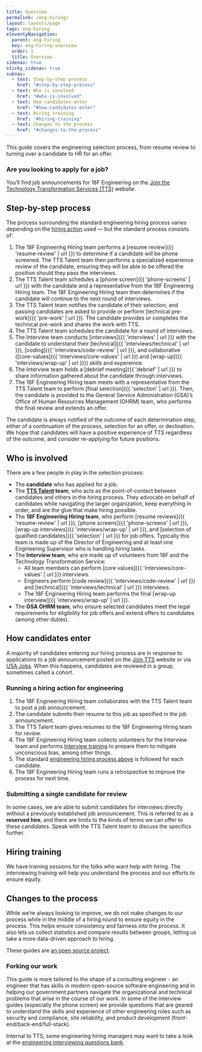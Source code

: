 ```yaml
---
title: Overview
permalink: /eng-hiring/
layout: layouts/page
tags: eng-hiring
eleventyNavigation: 
  parent: eng-hiring
  key: eng-hiring-overview
  order: 1
  title: Overview
sidenav: true
sticky_sidenav: true
subnav:
  - text: Step-by-step process
    href: "#step-by-step-process"
  - text: Who is involved
    href: "#who-is-involved"
  - text: How candidates enter
    href: "#how-candidates-enter"
  - text: Hiring training
    href: "#hiring-training"
  - text: Changes to the process
    href: "#changes-to-the-process"
---
```


This guide covers the engineering selection process, from resume review to turning over a candidate to HR for an offer.

<div class="usa-alert usa-alert--info">
  <div class="usa-alert__body">
    <h3 class="usa-alert__heading">Are you looking to apply for a job?</h3>
    <p class="usa-alert__text">
      You’ll find job announcements for 18F Engineering on the <a href="https://join.tts.gsa.gov/">Join the Technology Transformation Services (TTS)</a> website.
    </p>
  </div>
</div>

## Step-by-step process

The process surrounding the standard engineering hiring process varies depending on the [hiring action](https://handbook.tts.gsa.gov/hiring/) used — but the standard process consists of:

1. The 18F Engineering Hiring team performs a [resume review]({{ 'resume-review' | url }}) to determine if a candidate will be phone screened. The TTS Talent team then performs a specialized experience review of the candidate, ensuring they will be able to be offered the position should they pass the interviews.
1. The TTS Talent team schedules a [phone screen]({{ 'phone-screens' | url }}) with the candidate and a representative from the 18F Engineering Hiring team. The 18F Engineering Hiring team then determines if the candidate will continue to the next round of interviews.
1. The TTS Talent team notifies the candidate of their selection, and passing candidates are asked to provide or perform [technical pre-work]({{ 'pre-work' | url }}). The candidate provides or completes the technical pre-work and shares the work with TTS.
1. The TTS Talent team schedules the candidate for a round of interviews.
2. The Interview team conducts [interviews]({{ 'interviews' | url }}) with the candidate to understand their [technical]({{ 'interviews/technical' | url }}), [coding]({{ 'interviews/code-review' | url }}), and collaborative ([core-values]({{ 'interviews/core-values' | url }}) and [wrap-up]({{ 'interviews/wrap-up' | url }})) skills and expereince.
3. The Interview team holds a [debrief meeting]({{ 'debrief' | url }}) to share information gathered about the candidate through interviews.
4. The 18F Engineering Hiring team meets with a representative from the TTS Talent team to perform [final selection]({{ 'selection' | url }}). Then, the candidate is provided to the General Service Administration (GSA)’s Office of Human Resources Management (OHRM) team, who performs the final review and extends an offer.

The candidate is always notified of the outcome of each determination step, either of a continuation of the process, selection for an offer, or declination. We hope that candidates will have a positive experience of TTS regardless of the outcome, and consider re-applying for future positions.

## Who is involved

There are a few people in play in the selection process:

- The **candidate** who has applied for a job.
- The **[TTS Talent](https://handbook.tts.gsa.gov/talent/) team**, who acts as the point-of-contact between candidates and others in the hiring process. They advocate on behalf of candidates while navigating the larger organization, keep everything in order, and are the glue that make hiring possible.
- The **18F Engineering Hiring team**, who perform [resume reviews]({{ 'resume-review' | url }}), [phone screens]({{ 'phone-screens' | url }}), [wrap-up interviews]({{ 'interviews/wrap-up' | url }}), and [selection of qualified candidates]({{ 'selection' | url }}) for job offers. Typically this team is made up of the Director of Engineering and at least one Engineering Supervisor who is handling hiring tasks.
- The **Interview team**, who are made up of volunteers from 18F and the Technology Transformation Service:
    - All team members can perform [core values]({{ 'interviews/core-values' | url }}) interviews.
    - Engineers perform [code review]({{ 'interviews/code-review' | url }}) and [technical]({{ 'interviews/technical' | url }}) interviews.
    - The 18F Engineering Hiring team performs the final [wrap-up interview]({{ 'interviews/wrap-up' | url }}).
- The **GSA OHRM team**, who ensure selected candidates meet the legal requirements for eligibility for job offers and extend offers to candidates (among other duties).

## How candidates enter

A majority of candidates entering our hiring process are in response to applications to a job announcement posted on the [Join TTS](https://join.tts.gsa.gov/) website or via [USA Jobs](https://www.usajobs.gov). When this happens, candidates are reviewed in a group, sometimes called a *cohort*.

### Running a hiring action for engineering

1. The 18F Engineering Hiring team collaborates with the TTS Talent team to post a job announcement.
1. The candidate submits their resume to this job as specified in the job announcement.
1. The TTS Talent team gives resumes to the 18F Engineering Hiring team for review.
1. The 18F Engineering Hiring team collects volunteers for the Interview team and performs [Interview training](#hiring-training) to prepare them to mitigate unconscious bias, among other things.
1. The standard [engineering hiring process above](#step-by-step-process) is followed for each candidate.
1. The 18F Engineering Hiring team runs a retrospective to improve the process for next time.

### Submitting a single candidate for review

In some cases, we are able to submit candidates for interviews directly without a previously established job announcement. This is referred to as a **reserved hire**, and there are limits to the kinds of terms we can offer to these candidates. Speak with the TTS Talent team to discuss the specifics further.

## Hiring training

We have training sessions for the folks who want help with hiring. The interviewing training will help you understand the process and our efforts to ensure equity.

## Changes to the process

While we’re always looking to improve, we do not make changes to our process while in the middle of a hiring round to ensure equity in the process. This helps ensure consistency and fairness into the process. It also lets us collect statistics and compare results between groups, letting us take a more data-driven approach to hiring.

These guides are [an open source project](https://github.com/18F/eng-hiring).

### Forking our work

This guide is more tailored to the shape of a consulting engineer - an engineer that has skills in modern open-source software engineering and in helping our government partners navigate the organizational and technical problems that arise in the course of our work. In some of the interview guides (especially the phone screen) we provide questions that are geared to understand the skills and experience of other engineering roles such as security and compliance, site reliability, and product development (front-end/back-end/full-stack). 

Internal to TTS, some engineering hiring managers may want to take a look at the [engineering interviewing questions bank](https://docs.google.com/document/d/1oYmx_93-mq2QrqICCo8SNk8hHmnPPonPA1kg0vhy540/edit#).